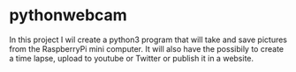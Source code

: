 # pythonwebcam
In this project I wil create a python3 program that will take and save pictures from the RaspberryPi mini computer.
It will also have the possibily to create a time lapse, upload to youtube or Twitter or publish it in a website.
